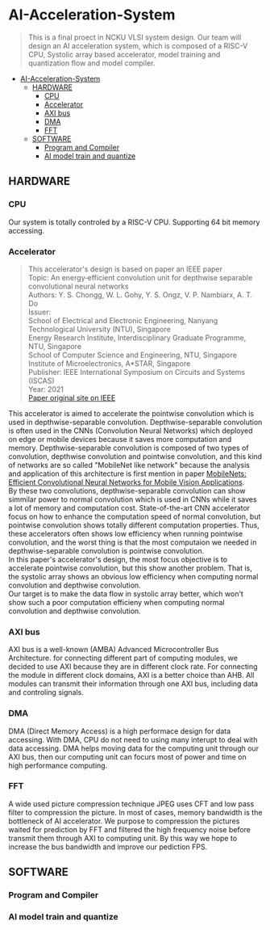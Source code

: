 # AI-Acceleration-System  
>This is a final proect in NCKU VLSI system design. Our team will design an AI acceleration system, which is composed of a RISC-V CPU, Systolic array based accelerator, model training and quantization flow and model compiler.  

- [AI-Acceleration-System](#ai-acceleration-system)
  - [HARDWARE](#hardware)
    - [CPU](#cpu)
    - [Accelerator](#accelerator)
    - [AXI bus](#axi-bus)
    - [DMA](#dma)
    - [FFT](#fft)
  - [SOFTWARE](#software)
    - [Program and Compiler](#program-and-compiler)
    - [AI model train and quantize](#ai-model-train-and-quantize)

## HARDWARE  
### CPU  
Our system is totally controled by a RISC-V CPU. Supporting 64 bit memory accessing.  
  
### Accelerator  
> This accelerator's design is based on paper an IEEE paper  
> Topic: An energy‑efficient convolution unit for depthwise separable convolutional neural networks  
> Authors: Y. S. Chongg, W. L. Gohy, Y. S. Ongz, V. P. Nambiarx, A. T. Do  
> Issuer:  
> School of Electrical and Electronic Engineering, Nanyang Technological University (NTU), Singapore  
> Energy Research Institute, Interdisciplinary Graduate Programme, NTU, Singapore  
> School of Computer Science and Engineering, NTU, Singapore
> Institute of Microelectronics, A*STAR, Singapore  
> Publisher: IEEE International Symposium on Circuits and Systems (ISCAS)  
> Year: 2021  
> [Paper original site on IEEE](https://ieeexplore.ieee.org/document/9401192)

This accelerator is aimed to accelerate the pointwise convolution which is used in depthwise-separable convolution.
Depthwise-separable convolution is often used in the CNNs (Convolution Neural Networks) which deployed on edge or mobile devices because it saves more computation and memory.
Depthwise-separable convolution is composed of two types of convolution, depthwise convolution and pointwise convolution, and this kind of networks are so called "MobileNet like network" because the analysis 
and application of this architecture is first mention in paper [MobileNets: Efficient Convolutional Neural Networks for Mobile Vision Applications](https://arxiv.org/abs/1704.04861).   
By these two convolutions, depthwise-separable convolution can show simmilar power to normal convolution which is used in CNNs while it saves a lot of memory and computation cost.
State-of-the-art CNN accelerator focus on how to enhance the computation speed of normal convolution, but pointwise convolution shows totally different computation properties.
Thus, these accelerators often shows low efficiency when running pointwise convolution, and the worst thing is that the most computaion we needed in depthwise-separable convolution is pointwise convolution.  
In this paper's accelerator's design, the most focus objective is to accelerate pointwise convolution, but this show another problem.
That is, the systolic array shows an obvious low efficiency when computing normal convolution and depthwise convolution.  
Our target is to make the data flow in systolic array better, which won't show such a poor computation efficieny when computing normal convolution and depthwise convolution.
  
### AXI bus  
AXI bus is a well-known (AMBA) Advanced Microcontroller Bus Architecture. for connecting different part of computing modules, we decided to use AXI because they are in different clock rate. For connecting the module in different clock domains, AXI is a better choice than AHB. All modules can transmit their information through one AXI bus, including data and controling signals.  
  
### DMA  
DMA (Direct Memory Access) is a high performace design for data accessing. With DMA, CPU do not need to using many interupt to deal with data accessing. DMA helps moving data for the computing unit through our AXI bus, then our computing unit can focurs most of power and time on high performance computing.  
  
### FFT  
A wide used picture compression technique JPEG uses CFT and low pass filter to compression the picture. In most of cases, memory bandwidth is the bottleneck of AI accelerator. We purpose to compression the pictures waited for prediction by FFT and filtered the high frequency noise before transmit them through AXI to computing unit.  By this way we hope to increase the bus bandwidth and improve our pediction FPS.  
  
## SOFTWARE  
  
### Program and Compiler
  
### AI model train and quantize  
  
